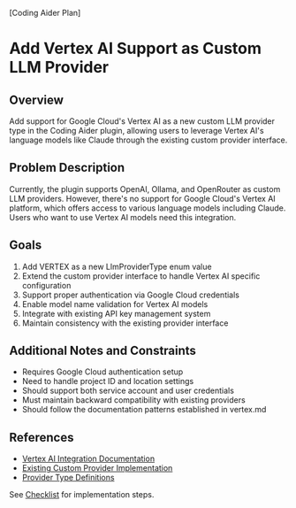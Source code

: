 [Coding Aider Plan]
# Add Vertex AI Support as Custom LLM Provider

## Overview
Add support for Google Cloud's Vertex AI as a new custom LLM provider type in the Coding Aider plugin, allowing users to leverage Vertex AI's language models like Claude through the existing custom provider interface.

## Problem Description
Currently, the plugin supports OpenAI, Ollama, and OpenRouter as custom LLM providers. However, there's no support for Google Cloud's Vertex AI platform, which offers access to various language models including Claude. Users who want to use Vertex AI models need this integration.

## Goals
1. Add VERTEX as a new LlmProviderType enum value
2. Extend the custom provider interface to handle Vertex AI specific configuration
3. Support proper authentication via Google Cloud credentials
4. Enable model name validation for Vertex AI models
5. Integrate with existing API key management system
6. Maintain consistency with the existing provider interface

## Additional Notes and Constraints
- Requires Google Cloud authentication setup
- Need to handle project ID and location settings
- Should support both service account and user credentials
- Must maintain backward compatibility with existing providers
- Should follow the documentation patterns established in vertex.md

## References
- [Vertex AI Integration Documentation](./vertex.md)
- [Existing Custom Provider Implementation](../src/main/kotlin/de/andrena/codingaider/settings/CustomLlmProvider.kt)
- [Provider Type Definitions](../src/main/kotlin/de/andrena/codingaider/settings/LlmProviderType.kt)

See [Checklist](./vertex_ai_provider_checklist.md) for implementation steps.
